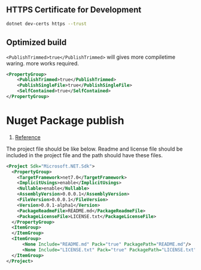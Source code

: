 
## HTTPS Certificate for Development
```sh 
dotnet dev-certs https --trust

```

## Optimized build

`<PublishTrimmed>true</PublishTrimmed>` will gives more compiletime waring. more works required.

```xml
<PropertyGroup>
    <PublishTrimmed>true</PublishTrimmed>
    <PublishSingleFile>true</PublishSingleFile>
    <SelfContained>true</SelfContained>
</PropertyGroup>
```


# Nuget Package publish 

1. [Reference](https://learn.microsoft.com/en-us/nuget/nuget-org/publish-a-package)

The project file should be like below. Readme and license file should be included in the project file and the path should have these files. 

```xml
<Project Sdk="Microsoft.NET.Sdk">
  <PropertyGroup>
    <TargetFramework>net7.0</TargetFramework>
    <ImplicitUsings>enable</ImplicitUsings>
    <Nullable>enable</Nullable>
    <AssemblyVersion>0.0.0.1</AssemblyVersion>
    <FileVersion>0.0.0.1</FileVersion>
    <Version>0.0.1-alpha1</Version>
    <PackageReadmeFile>README.md</PackageReadmeFile>
    <PackageLicenseFile>LICENSE.txt</PackageLicenseFile>
  </PropertyGroup>
  <ItemGroup>
  </ItemGroup>
  <ItemGroup>
      <None Include="README.md" Pack="true" PackagePath="README.md"/>
      <None Include="LICENSE.txt" Pack="true" PackagePath="LICENSE.txt"/>
  </ItemGroup>
</Project>

```